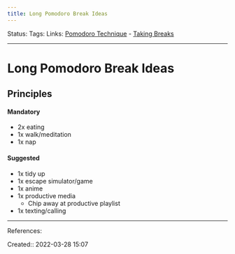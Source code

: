 ```yaml
---
title: Long Pomodoro Break Ideas
---
```

Status: 
Tags: 
Links: [Pomodoro Technique](None) - [Taking Breaks](out/taking-breaks.md)
___

# Long Pomodoro Break Ideas
## Principles
#### Mandatory
- 2x eating
- 1x walk/meditation
- 1x nap
#### Suggested
- 1x tidy up
- 1x escape simulator/game
- 1x anime
- 1x productive media
	- Chip away at productive playlist
- 1x texting/calling

___
References:

Created:: 2022-03-28 15:07
